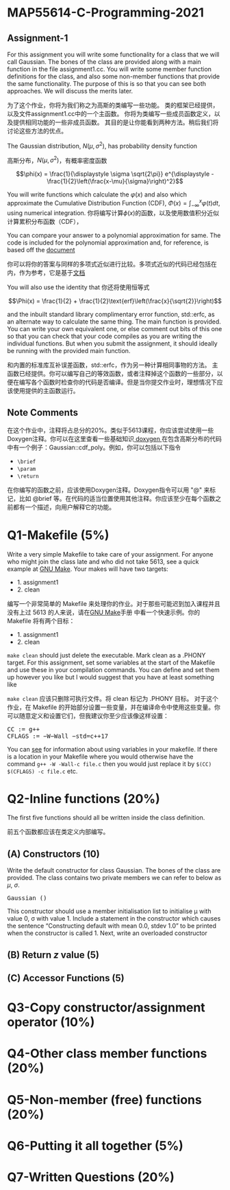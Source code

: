 # MAP55614-C-Programming-2021
## Assignment-1 <a name="Assignment-1"></a>
For this assignment you will write some functionality for a class that we will call Gaussian. 
The bones of the class are provided along with a main function in the file assignment1.cc. 
You will write some member function definitions for the class, and also some non-member functions that provide the same functionality. 
The purpose of this is so that you can see both approaches. We will discuss the merits later.

为了这个作业，你将为我们称之为高斯的类编写一些功能。
类的框架已经提供，以及文件assignment1.cc中的一个主函数。
你将为类编写一些成员函数定义，以及提供相同功能的一些非成员函数。
其目的是让你能看到两种方法。稍后我们将讨论这些方法的优点。

The Gaussian distribution, $N (μ, σ^2)$, has probability density function

高斯分布，$N (μ, σ^2)$，有概率密度函数

$$\phi(x) = \frac{1}{\displaystyle \sigma \sqrt{2\pi}} e^{\displaystyle -\frac{1}{2}\left(\frac{x-\mu}{\sigma}\right)^2}$$

You will write functions which calculate the $φ(x)$ and also which approximate
the Cumulative Distribution Function (CDF), $Φ(x) = \int_{-\infty}^{x} φ(t)dt$, using numerical integration. 
你将编写计算$\phi(x)$的函数，以及使用数值积分近似计算累积分布函数（CDF），

You can compare your answer to a polynomial approximation for same. The code is included for the polynomial approximation and, for reference, is based off the <a href="http://finmod.co.za/Better%20Approximations%20To%20Cumulative%20Normal%20Functions.pdf.
">document</a>

你可以将你的答案与同样的多项式近似进行比较。多项式近似的代码已经包括在内，作为参考，它是基于<a href="http://finmod.co.za/Better%20Approximations%20To%20Cumulative%20Normal%20Functions.pdf.
">文档</a>

You will also use the identity that
你还将使用恒等式

$$\Phi(x) = \frac{1}{2} + \frac{1}{2}\text{erf}\left(\frac{x}{\sqrt{2}}\right)$$

and the inbuilt standard library complimentary error function, std::erfc, as an alternate way to calculate the same thing.
The main function is provided. You can write your own equivalent one, or else comment out bits of this one so that you can check that your code compiles as you are writing the individual functions. But when you submit the assignment, it should ideally be running with the provided main function.

和内置的标准库互补误差函数，std::erfc，作为另一种计算相同事物的方法。
主函数已经提供。你可以编写自己的等效函数，或者注释掉这个函数的一些部分，以便在编写各个函数时检查你的代码是否编译。但是当你提交作业时，理想情况下应该使用提供的主函数运行。

## Note Comments <a name="Comments"></a>

<p>在这个作业中，注释将占总分的20%。类似于5613课程，你应该尝试使用一些Doxygen注释。你可以在这里查看一些基础知识<a href = "http://doxygen.nl/manual/docblocks.html"> doxygen </a>
在包含高斯分布的代码中有一个例子：Gaussian::cdf_poly。例如，你可以包括以下指令
<ul>
<li><code>\brief</code></li>
<li><code>\param</code></li>
<li><code>\return</code></li>
</ul>
</p>

<p>在你编写的函数之前，应该使用Doxygen注释。Doxygen指令可以用 "@" 来标记，比如 @brief 等。在代码的适当位置使用其他注释。你应该至少在每个函数之前都有一个描述，向用户解释它的功能。</p>

# Q1-Makefile (5%)

Write a very simple Makefile to take care of your assignment. For anyone who might join the class late and who did not take 5613, see a quick example at <a href = "https://www.gnu.org/software/make/manual/html_node/Simple-Makefile.html">GNU Make</a>. 
Your makes will have two targets:
<ul>
    <li>1. assignment1</li> 
    <li>2. clean</li>
</ul>

编写一个非常简单的 Makefile 来处理你的作业。对于那些可能迟到加入课程并且没有上过 5613 的人来说，请在<a href = "https://www.gnu.org/software/make/manual/html_node/Simple-Makefile.html">GNU Make</a>手册 中看一个快速示例。你的 Makefile 将有两个目标：
<ul>
    <li>1. assignment1</li> 
    <li>2. clean</li>
</ul>

<code>make clean</code> 
should just delete the executable. Mark clean as a .PHONY target.
For this assignment, set some variables at the start of the Makefile and use these in your compilation commands. You can define and set them up however you like but I would suggest that you have at least something like

<code>make clean</code> 应该只删除可执行文件。将 clean 标记为 .PHONY 目标。
对于这个作业，在 Makefile 的开始部分设置一些变量，并在编译命令中使用这些变量。你可以随意定义和设置它们，但我建议你至少应该像这样设置：

<pre>
CC := g++
CFLAGS := −W−Wall −std=c++17
</pre>

You can <a href = "https://www.gnu.org/software/make/manual/html_node/Reference.html">see</a> for information about using variables in your makefile. If there is a location
in your Makefile where you would otherwise have the command 
<code>g++ -W -Wall-c file.c</code> 
then you would just replace it by <code>$(CC) $(CFLAGS) -c file.c</code>
etc.


# Q2-Inline functions (20%)
The first five functions should all be written inside the class definition.

前五个函数都应该在类定义内部编写。


## (A) Constructors (10)

Write the default constructor for class Gaussian. The bones of the class are provided. The class contains two private members we can refer to below as $μ$, $σ$.

<pre>
Gaussian ()
</pre>


<p>This constructor should use a member initialisation list to initialise μ with value 0, σ with value 1. Include a statement in the constructor which causes the sentence “Constructing default with mean 0.0, stdev 1.0” to be printed when the constructor is called 1.
Next, write an overloaded constructor
</p>

## (B) Return $z$ value (5)

## (C) Accessor Functions (5)

# Q3-Copy constructor/assignment operator (10%)

# Q4-Other class member functions (20%)

# Q5-Non-member (free) functions (20%)

# Q6-Putting it all together (5%)

# Q7-Written Questions (20%)
